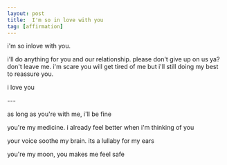 ```yaml
---
layout: post
title:  I'm so in love with you
tag: [affirmation]
---
```


i'm so inlove with you.

i'll do anything for you and our relationship. please don't give up on us ya? don't leave me. i'm scare you will get tired of me but i'll still doing my best to reassure you.

i love you

\---

as long as you're with me, i'll be fine

you're my medicine. i already feel better when i'm thinking of you

your voice soothe my brain. its a lullaby for my ears

you're my moon, you makes me feel safe